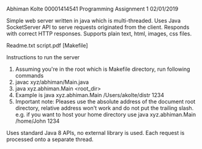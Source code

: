 Abhiman Kolte
00001414541
Programming Assignment 1
02/01/2019

Simple web server written in java which is multi-threaded.
Uses Java SocketServer API to serve requests originated from the client.
Responds with correct HTTP responses. Supports plain text, html, images, css files.

Readme.txt script.pdf [Makefile]


Instructions to run the server
1. Assuming you're in the root which is Makefile directory, run following commands
2. javac xyz/abhiman/Main.java
3. java xyz.abhiman.Main <root_dir> <port>
4. Example is java xyz.abhiman.Main /Users/akolte/distr 1234
5. Important note: Pleases use the absolute address of the document root directory, relative address won't work and do not put the trailing slash.
e.g. if you want to host your home directory use
java xyz.abhiman.Main /home/John 1234


Uses standard Java 8 APIs, no external library is used. Each request is processed onto a separate thread.
